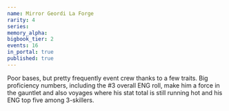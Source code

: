 ```yaml
---
name: Mirror Geordi La Forge
rarity: 4
series:
memory_alpha:
bigbook_tier: 2
events: 16
in_portal: true
published: true
---
```


 Poor bases, but pretty frequently event crew thanks to a few traits. Big proficiency numbers, including the #3 overall ENG roll, make him a force in the gauntlet and also voyages where his stat total is still running hot and his ENG top five among 3-skillers. 
